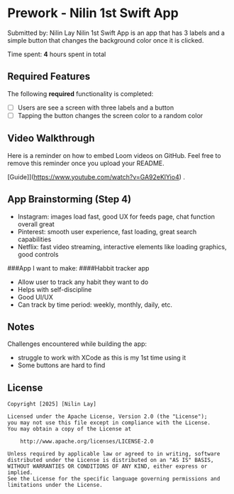 # Prework - Nilin 1st Swift App

Submitted by: Nilin Lay
Nilin 1st Swift App is an app that has 3 labels and a simple button that changes the background color once it is clicked.

Time spent: **4** hours spent in total

## Required Features

The following **required** functionality is completed:

- [ ] Users are see a screen with three labels and a button
- [ ] Tapping the button changes the screen color to a random color
 
## Video Walkthrough

Here is a reminder on how to embed Loom videos on GitHub. Feel free to remove this reminder once you upload your README. 

[Guide]](https://www.youtube.com/watch?v=GA92eKlYio4) .

## App Brainstorming (Step 4)
- Instagram: images load fast, good UX for feeds page, chat function overall great
- Pinterest: smooth user experience, fast loading, great search capabilities
- Netflix: fast video streaming, interactive elements like loading graphics, good controls

###App I want to make:
####Habbit tracker app
- Allow user to track any habit they want to do
- Helps with self-discipline
- Good UI/UX
- Can track by time period: weekly, monthly, daily, etc.

## Notes

Challenges encountered while building the app: 
- struggle to work with XCode as this is my 1st time using it
- Some buttons are hard to find

## License

    Copyright [2025] [Nilin Lay]

    Licensed under the Apache License, Version 2.0 (the "License");
    you may not use this file except in compliance with the License.
    You may obtain a copy of the License at

        http://www.apache.org/licenses/LICENSE-2.0

    Unless required by applicable law or agreed to in writing, software
    distributed under the License is distributed on an "AS IS" BASIS,
    WITHOUT WARRANTIES OR CONDITIONS OF ANY KIND, either express or implied.
    See the License for the specific language governing permissions and
    limitations under the License.
